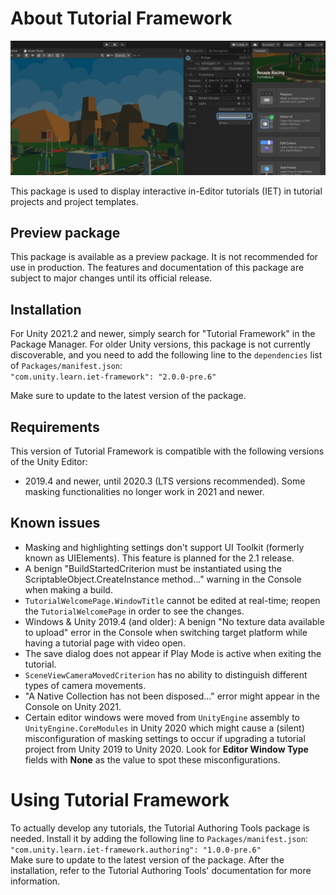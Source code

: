# About Tutorial Framework

![](images/hero.png)

This package is used to display interactive in-Editor tutorials (IET) in tutorial projects and project templates.

<!-- TODO remember to remove the following for final 2.0.0 release -->
## Preview package
This package is available as a preview package. It is not recommended for use in production. The features and documentation of this package are subject to major changes until its official release.

## Installation
<!-- TODO remember to adjust the following for final 2.0.0 release -->
For Unity 2021.2 and newer, simply search for "Tutorial Framework" in the Package Manager. For older Unity versions, this package is not currently discoverable,
and you need to add the following line to the `dependencies` list of `Packages/manifest.json`:  
`"com.unity.learn.iet-framework": "2.0.0-pre.6"`

Make sure to update to the latest version of the package.

## Requirements

This version of Tutorial Framework is compatible with the following versions of the Unity Editor:

* 2019.4 and newer, until 2020.3 (LTS versions recommended). Some masking functionalities no longer work in 2021 and newer.

## Known issues
- Masking and highlighting settings don't support UI Toolkit (formerly known as UIElements). This feature is planned for the 2.1 release.
- A benign "BuildStartedCriterion must be instantiated using the ScriptableObject.CreateInstance method..." warning in the Console when making a build.
- `TutorialWelcomePage.WindowTitle` cannot be edited at real-time; reopen the `TutorialWelcomePage` in order to see the changes.
- Windows & Unity 2019.4 (and older): A benign "No texture data available to upload" error in the Console when switching target platform while having a tutorial page with video open.
- The save dialog does not appear if Play Mode is active when exiting the tutorial.
- `SceneViewCameraMovedCriterion` has no ability to distinguish different types of camera movements.
- "A Native Collection has not been disposed..." error might appear in the Console on Unity 2021.
- Certain editor windows were moved from `UnityEngine` assembly to `UnityEngine.CoreModules` in Unity 2020 which might cause a (silent) misconfiguration of masking settings to occur
if upgrading a tutorial project from Unity 2019 to Unity 2020. Look for **Editor Window Type** fields with **None** as the value to spot these misconfigurations.

# Using Tutorial Framework
<!-- TODO remember to adjust the following for final 2.0.0 release -->
To actually develop any tutorials, the Tutorial Authoring Tools package is needed. Install it by adding the following line to `Packages/manifest.json`:  
`"com.unity.learn.iet-framework.authoring": "1.0.0-pre.6"`  
Make sure to update to the latest version of the package. After the installation, refer to the Tutorial Authoring Tools' documentation for more information.
